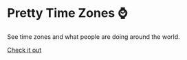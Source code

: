 # Pretty Time Zones ⌚️

See time zones and what people are doing around the world.

[Check it out](https://nel-co.github.io/pretty-timezones)
